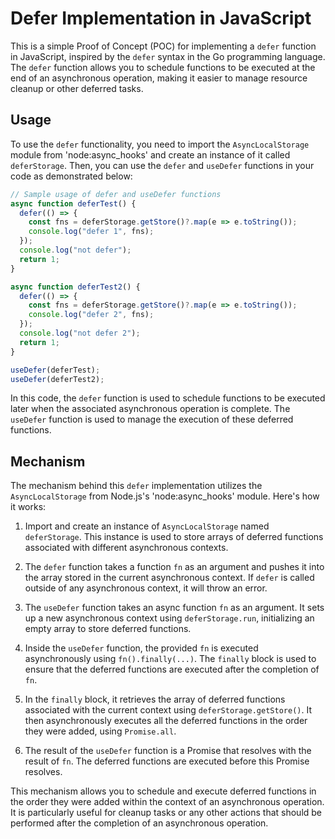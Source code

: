 # Defer Implementation in JavaScript

This is a simple Proof of Concept (POC) for implementing a `defer` function in JavaScript, inspired by the `defer` syntax in the Go programming language. The `defer` function allows you to schedule functions to be executed at the end of an asynchronous operation, making it easier to manage resource cleanup or other deferred tasks.

## Usage

To use the `defer` functionality, you need to import the `AsyncLocalStorage` module from 'node:async_hooks' and create an instance of it called `deferStorage`. Then, you can use the `defer` and `useDefer` functions in your code as demonstrated below:

```typescript
// Sample usage of defer and useDefer functions
async function deferTest() {
  defer(() => {
    const fns = deferStorage.getStore()?.map(e => e.toString());
    console.log("defer 1", fns);
  });
  console.log("not defer");
  return 1;
}

async function deferTest2() {
  defer(() => {
    const fns = deferStorage.getStore()?.map(e => e.toString());
    console.log("defer 2", fns);
  });
  console.log("not defer 2");
  return 1;
}

useDefer(deferTest);
useDefer(deferTest2);
```

In this code, the `defer` function is used to schedule functions to be executed later when the associated asynchronous operation is complete. The `useDefer` function is used to manage the execution of these deferred functions.

## Mechanism

The mechanism behind this `defer` implementation utilizes the `AsyncLocalStorage` from Node.js's 'node:async_hooks' module. Here's how it works:

1. Import and create an instance of `AsyncLocalStorage` named `deferStorage`. This instance is used to store arrays of deferred functions associated with different asynchronous contexts.

2. The `defer` function takes a function `fn` as an argument and pushes it into the array stored in the current asynchronous context. If `defer` is called outside of any asynchronous context, it will throw an error.

3. The `useDefer` function takes an async function `fn` as an argument. It sets up a new asynchronous context using `deferStorage.run`, initializing an empty array to store deferred functions.

4. Inside the `useDefer` function, the provided `fn` is executed asynchronously using `fn().finally(...)`. The `finally` block is used to ensure that the deferred functions are executed after the completion of `fn`.

5. In the `finally` block, it retrieves the array of deferred functions associated with the current context using `deferStorage.getStore()`. It then asynchronously executes all the deferred functions in the order they were added, using `Promise.all`.

6. The result of the `useDefer` function is a Promise that resolves with the result of `fn`. The deferred functions are executed before this Promise resolves.

This mechanism allows you to schedule and execute deferred functions in the order they were added within the context of an asynchronous operation. It is particularly useful for cleanup tasks or any other actions that should be performed after the completion of an asynchronous operation.